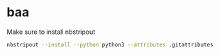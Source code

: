 # baa
Make sure to install nbstripout
```bash
nbstripout --install --python python3 --attributes .gitattributes
```
